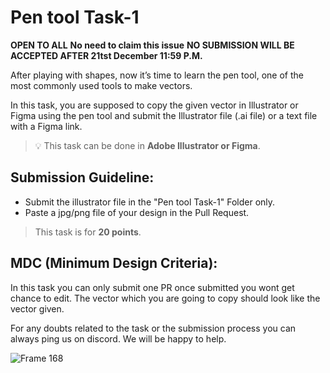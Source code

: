# Pen tool Task-1 

**OPEN TO ALL** **No need to claim this issue** **NO SUBMISSION WILL BE ACCEPTED AFTER 21tst December 11:59 P.M.**

After playing with shapes, now it’s time to learn the pen tool, one of the most commonly used tools to make vectors.

In this task, you are supposed to copy the given vector in Illustrator or Figma using the pen tool and submit the Illustrator file (.ai file) or a text file with a Figma link.

> 💡 This task can be done in **Adobe Illustrator or Figma**.

## **Submission Guideline:**

- Submit the illustrator file in the "Pen tool Task-1" Folder only.
- Paste a jpg/png file of your design in the Pull Request.

> This task is for **20 points**.

## **MDC (Minimum Design Criteria):**

In this task you can only submit one PR once submitted you wont get chance to edit. The vector which you are going to copy should look like the vector given.

For any doubts related to the task or the submission process you can always ping us on discord. We will be happy to help.

![Frame 168](https://user-images.githubusercontent.com/97426868/208735978-9dc8fb6d-6983-42c4-8920-6afea7044a16.png)
